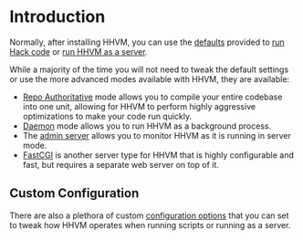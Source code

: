 # Introduction

Normally, after installing HHVM, you can use the [defaults](/hhvm/basic-usage/introduction) provided to [run Hack code](/hhvm/basic-usage/command-line) or [run HHVM as a server](/hhvm/basic-usage/server).

While a majority of the time you will not need to tweak the default settings or use the more advanced modes available with HHVM, they are available:

* [Repo Authoritative](./repo-authoritative) mode allows you to compile your entire codebase into one unit, allowing for HHVM to perform highly aggressive optimizations to make your code run quickly.
* [Daemon](./daemon) mode allows you to run HHVM as a background process.
* The [admin server](./admin-server) allows you to monitor HHVM as it is running in server mode.
* [FastCGI](/hhvm/advanced-usage/fastCGI) is another server type for HHVM that is highly configurable and fast, but requires a separate web server on top of it.

## Custom Configuration

There are also a plethora of custom [configuration options](/hhvm/configuration/introduction) that you can set to tweak how HHVM operates when running scripts or running as a server.
